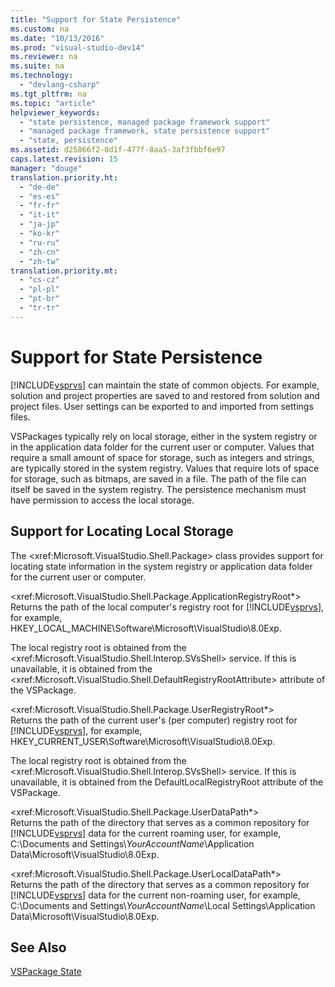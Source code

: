 ```yaml
---
title: "Support for State Persistence"
ms.custom: na
ms.date: "10/13/2016"
ms.prod: "visual-studio-dev14"
ms.reviewer: na
ms.suite: na
ms.technology: 
  - "devlang-csharp"
ms.tgt_pltfrm: na
ms.topic: "article"
helpviewer_keywords: 
  - "state persistence, managed package framework support"
  - "managed package framework, state persistence support"
  - "state, persistence"
ms.assetid: d25866f2-8d1f-477f-8aa5-3af3fbbf6e97
caps.latest.revision: 15
manager: "douge"
translation.priority.ht: 
  - "de-de"
  - "es-es"
  - "fr-fr"
  - "it-it"
  - "ja-jp"
  - "ko-kr"
  - "ru-ru"
  - "zh-cn"
  - "zh-tw"
translation.priority.mt: 
  - "cs-cz"
  - "pl-pl"
  - "pt-br"
  - "tr-tr"
---
```

# Support for State Persistence
[!INCLUDE[vsprvs](../codequality/includes/vsprvs_md.md)] can maintain the state of common objects. For example, solution and project properties are saved to and restored from solution and project files. User settings can be exported to and imported from settings files.  
  
 VSPackages typically rely on local storage, either in the system registry or in the application data folder for the current user or computer. Values that require a small amount of space for storage, such as integers and strings, are typically stored in the system registry. Values that require lots of space for storage, such as bitmaps, are saved in a file. The path of the file can itself be saved in the system registry. The persistence mechanism must have permission to access the local storage.  
  
## Support for Locating Local Storage  
 The \<xref:Microsoft.VisualStudio.Shell.Package> class provides support for locating state information in the system registry or application data folder for the current user or computer.  
  
 \<xref:Microsoft.VisualStudio.Shell.Package.ApplicationRegistryRoot*>  
 Returns the path of the local computer's registry root for [!INCLUDE[vsprvs](../codequality/includes/vsprvs_md.md)], for example, HKEY_LOCAL_MACHINE\Software\Microsoft\VisualStudio\8.0Exp.  
  
 The local registry root is obtained from the \<xref:Microsoft.VisualStudio.Shell.Interop.SVsShell> service. If this is unavailable, it is obtained from the \<xref:Microsoft.VisualStudio.Shell.DefaultRegistryRootAttribute> attribute of the VSPackage.  
  
 \<xref:Microsoft.VisualStudio.Shell.Package.UserRegistryRoot*>  
 Returns the path of the current user's (per computer) registry root for [!INCLUDE[vsprvs](../codequality/includes/vsprvs_md.md)], for example, HKEY_CURRENT_USER\Software\Microsoft\VisualStudio\8.0Exp.  
  
 The local registry root is obtained from the \<xref:Microsoft.VisualStudio.Shell.Interop.SVsShell> service. If this is unavailable, it is obtained from the DefaultLocalRegistryRoot attribute of the VSPackage.  
  
 \<xref:Microsoft.VisualStudio.Shell.Package.UserDataPath*>  
 Returns the path of the directory that serves as a common repository for [!INCLUDE[vsprvs](../codequality/includes/vsprvs_md.md)] data for the current roaming user, for example, C:\Documents and Settings\\*YourAccountName*\Application Data\Microsoft\VisualStudio\8.0Exp.  
  
 \<xref:Microsoft.VisualStudio.Shell.Package.UserLocalDataPath*>  
 Returns the path of the directory that serves as a common repository for [!INCLUDE[vsprvs](../codequality/includes/vsprvs_md.md)] data for the current non-roaming user, for example, C:\Documents and Settings\\*YourAccountName*\Local Settings\Application Data\Microsoft\VisualStudio\8.0Exp.  
  
## See Also  
 [VSPackage State](../misc/vspackage-state.md)